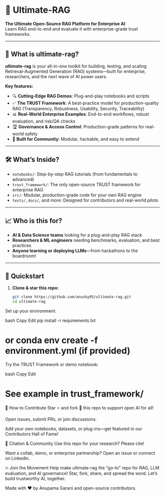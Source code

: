 # 🚀 Ultimate-RAG

**The Ultimate Open-Source RAG Platform for Enterprise AI**  
Learn RAG end-to-end and evaluate it with enterprise-grade trust frameworks.

---

## 🌟 What is ultimate-rag?

**ultimate-rag** is your all-in-one toolkit for building, testing, and scaling Retrieval-Augmented Generation (RAG) systems—built for enterprise, researchers, and the next wave of AI power users.

**Key features:**
- 🔍 **Cutting-Edge RAG Demos**: Plug-and-play notebooks and scripts
- ✅ **The TRUST Framework**: A best-practice model for production-quality RAG (Transparency, Robustness, Usability, Security, Traceability)
- 📊 **Real-World Enterprise Examples**: End-to-end workflows, robust evaluation, and risk/QA checks
- 🏆 **Governance & Access Control**: Production-grade patterns for real-world safety
- 🚦 **Built for Community**: Modular, hackable, and easy to extend

---

## 🛠️ What’s Inside?

- `notebooks/`: Step-by-step RAG tutorials (from fundamentals to advanced)
- `trust_framework/`: The only open-source TRUST framework for enterprise RAG
- `src/`: Modular, production-grade code for your own RAG engine
- `tests/`, `docs/`, and more: Designed for contributors and real-world pilots

---

## 📈 Who is this for?

- **AI & Data Science teams** looking for a plug-and-play RAG stack  
- **Researchers & ML engineers** needing benchmarks, evaluation, and best practices  
- **Anyone learning or deploying LLMs**—from hackathons to the boardroom!

---

## 🚀 Quickstart

1. **Clone & star this repo:**  
   ```bash
   git clone https://github.com/anusky95/ultimate-rag.git
   cd ultimate-rag
Set up your environment:

bash
Copy
Edit
pip install -r requirements.txt
# or conda env create -f environment.yml (if provided)
Try the TRUST Framework or demo notebook:

bash
Copy
Edit
# See example in trust_framework/
🫶 How to Contribute
Star ⭐️ and fork 🍴 this repo to support open AI for all!

Open issues, submit PRs, or join discussions.

Add your own notebooks, datasets, or plug-ins—get featured in our Contributors Hall of Fame!

📣 Citation & Community
Use this repo for your research? Please cite!

Want a collab, demo, or enterprise partnership? Open an issue or connect on LinkedIn.

🔥 Join the Movement
Help make ultimate-rag the “go-to” repo for RAG, LLM evaluation, and AI governance!
Star, fork, share, and spread the word.
Let’s build trustworthy AI, together.

Made with ❤️ by Anupama Garani and open-source contributors.
